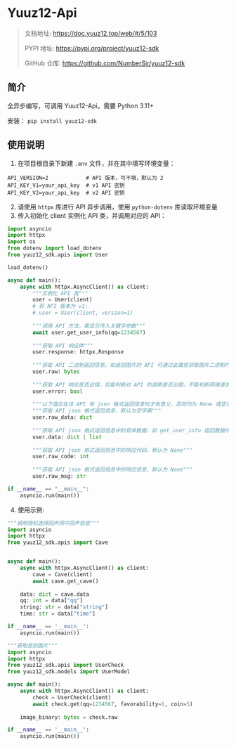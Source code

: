 # Yuuz12-Api
> 文档地址: https://doc.yuuz12.top/web/#/5/103
> 
> PYPI 地址: https://pypi.org/project/yuuz12-sdk
> 
> GitHub 仓库: https://github.com/NumberSir/yuuz12-sdk

## 简介
全异步编写，可调用 Yuuz12-Api。需要 Python 3.11+

安装：
```pip install yuuz12-sdk```

## 使用说明
1. 在项目根目录下新建 `.env` 文件，并在其中填写环境变量：
```env
API_VERSION=2            # API 版本，可不填，默认为 2
API_KEY_V1=your_api_key  # v1 API 密钥
API_KEY_V2=your_api_key  # v2 API 密钥
```
2. 请使用 `httpx` 库进行 API 异步调用，使用 `python-dotenv` 库读取环境变量
3. 传入初始化 client 实例化 API 类，并调用对应的 API：
```python
import asyncio
import httpx
import os
from dotenv import load_dotenv
from yuuz12_sdk.apis import User

load_dotenv()

async def main():
    async with httpx.AsyncClient() as client:
        """实例化 API 类"""
        user = User(client)
        # 若 API 版本为 v1:
        # user = User(client, version=1)
        
        """调用 API 方法，需显示传入关键字参数"""
        await user.get_user_info(qq=1234567)
        
        """获取 API 响应体"""
        user.response: httpx.Response
        
        """获取 API 二进制返回信息，如返回图片的 API 可通过此属性获取图片二进制内容"""
        user.raw: bytes
        
        """获取 API 响应是否出错，仅能判断对 API 的调用是否出错，不能判断网络请求本身是否出错"""
        user.error: bool
        
        """以下值仅在该 API 有 json 格式返回信息时才有意义，否则均为 None 或空字典"""
        """获取 API json 格式返回信息，默认为空字典"""
        user.raw_data: dict
        
        """获取 API json 格式返回信息中的具体数据，如 get_user_info 返回数据中的 'user' 键对应值，默认为空字典"""
        user.data: dict | list
        
        """获取 API json 格式返回信息中的响应代码，默认为 None"""
        user.raw_code: int
        
        """获取 API json 格式返回信息中的响应信息，默认为 None"""
        user.raw_msg: str

if __name__ == "__main__":
    asyncio.run(main())
```
4. 使用示例:

```python
"""调用随机选择回声洞中回声信息"""
import asyncio
import httpx
from yuuz12_sdk.apis import Cave


async def main():
    async with httpx.AsyncClient() as client:
        cave = Cave(client)
        await cave.get_cave()
        
    data: dict = cave.data
    qq: int = data["qq"]
    string: str = data["string"]
    time: str = data["time"]

if __name__ == '__main__':
    asyncio.run(main())
```

```python
"""获取签到图片"""
import asyncio
import httpx
from yuuz12_sdk.apis import UserCheck
from yuuz12_sdk.models import UserModel

async def main():
    async with httpx.AsyncClient() as client:
        check = UserCheck(client)
        await check.get(qq=1234567, favorability=1, coin=5)
    
    image_binary: bytes = check.raw

if __name__ == '__main__':
    asyncio.run(main())
```
